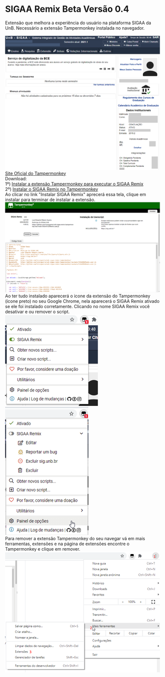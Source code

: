 # SIGAA Remix Beta Versão 0.4
Extensão que melhora a experiência do usuário na plataforma SIGAA da UnB. Necessário a extensão Tampermonkey instalada no navegador.
<br>
<br>
![Tela 1](tela1.png)
<br>
[Site Oficial do Tampermonkey](https://www.tampermonkey.net/)<br>
Download:
<br>
1º) [Instalar a extensão Tampermonkey para executar o SIGAA Remix](https://chrome.google.com/webstore/detail/dhdgffkkebhmkfjojejmpbldmpobfkfo)<br>
2º) [Instalar o SIGAA Remix no Tampermonkey](https://github.com/luisrguerra/unb-sigaa-remix-tampermonkey/raw/main/SIGAA%20Remix.user.js)
<br>
Ao clicar no link "Instalar SIGAA Remix" aprecerá essa tela, clique em instalar para terminar de instalar a extensão.
<br>
![Tela 2](tela2.png)
<br>
Ao ter tudo instalado aparecerá o icone da extensão do Tampermonkey (ícone preto) no seu Google Chrome, nela aparecerá o SIGAA Remix ativado se ele foi instalado corretamente.
Clicando no nome SIGAA Remix você desativar e ou remover o script. 
<br>
![Tela 3](tela3.png)
![Tela 4](tela4.png)
<br>
Para remover a extensão Tampermonkey do seu navegar vá em mais ferramentas, extensões e na página de extensões encontre o Tampermonkey e clique em remover.
<br>
![Tela 5](tela5.png)
